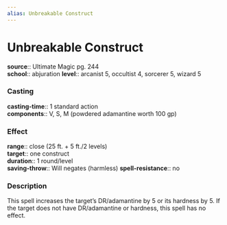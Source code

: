 ```yaml
---
alias: Unbreakable Construct
---
```


# Unbreakable Construct 

**source**:: Ultimate Magic pg. 244  
**school**:: abjuration
**level**:: arcanist 5, occultist 4, sorcerer 5, wizard 5

### Casting 

**casting-time**:: 1 standard action  
**components**:: V, S, M (powdered adamantine worth 100 gp)

### Effect 

**range**:: close (25 ft. + 5 ft./2 levels)  
**target**:: one construct  
**duration**:: 1 round/level  
**saving-throw**:: Will negates (harmless)
**spell-resistance**:: no

### Description 

This spell increases the target’s DR/adamantine by 5 or its hardness by 5. If the target does not have DR/adamantine or hardness, this spell has no effect.
